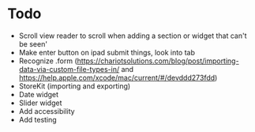 #  Todo

- Scroll view reader to scroll when adding a section or widget that can't be seen'
- Make enter button on ipad submit things, look into tab
- Recognize .form (https://chariotsolutions.com/blog/post/importing-data-via-custom-file-types-in/ and https://help.apple.com/xcode/mac/current/#/devddd273fdd)
- StoreKit (importing and exporting)
- Date widget
- Slider widget
- Add accessibility
- Add testing

